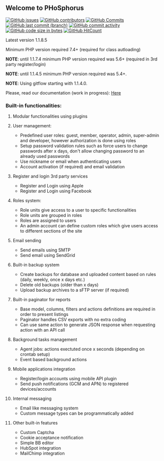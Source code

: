 ## Welcome to PHoSphorus

[![GitHub issues](https://img.shields.io/github/issues/tipul07/phs.svg)](https://github.com/tipul07/phs/issues/)
[![GitHub contributors](https://img.shields.io/github/contributors/tipul07/phs.svg)](https://GitHub.com/tipul07/phs/graphs/contributors/)
[![GitHub Commits](https://github-basic-badges.herokuapp.com/commits/tipul07/phs.svg)](https://github.com/tipul07/phs/commits/master)
[![GitHub last commit (branch)](https://img.shields.io/github/last-commit/tipul07/phs/master?color=green)](https://github.com/tipul07/phs/graphs/commit-activity)
[![GitHub commit activity](https://img.shields.io/github/commit-activity/m/tipul07/phs?color=green)](https://github.com/tipul07/phs/graphs/commit-activity)
[![GitHub code size in bytes](https://img.shields.io/github/languages/code-size/tipul07/phs?color=green)](https://github.com/tipul07/phs/commits/master)
[![GitHub HitCount](http://hits.dwyl.io/tipul07/phs.svg)](http://hits.dwyl.io/tipul07/phs)

Latest version 1.1.8.5

Minimum PHP version required 7.4+ (required for class autloading)

**NOTE**: until 1.1.7.4 minimum PHP version required was 5.6+ (required in 3rd party register/login)

**NOTE**: until 1.1.4.5 minimum PHP version required was 5.4+.

**NOTE**: Using gitflow starting with 1.1.4.0.

Please, read our documentation (work in progress): [Here](https://github.com/tipul07/phs/wiki)

### Built-in functionalities:

1. Modular functionalities using plugins

2. User management:
   - Predefined user roles: guest, member, operator, admin, super-admin and developer, however authorization is done using roles 
   - Setup password validation rules such as force users to change passwords after x days, don't allow changing password to an already used passwords
   - Use nickname or email when authenticating users
   - Account activation (if required) and email validation

3. Register and login 3rd party services
   - Register and Login using Apple
   - Register and Login using Facebook

4. Roles system:
   - Role units give access to a user to specific functionalities
   - Role units are grouped in roles
   - Roles are assigned to users
   - An admin account can define custom roles which give users access to different sections of the site

5. Email sending
   - Send emails using SMTP
   - Send email using SendGrid

6. Built-in backup system
   - Create backups for database and uploaded content based on rules (daily, weekly, once x days etc.)
   - Delete old backups (older than x days)
   - Upload backup archives to a sFTP server (if required)

7. Built-in paginator for reports
   - Base model, columns, filters and actions definitions are required in order to present listings
   - Paginator handles CSV exports with no extra coding
   - Can use same action to generate JSON response when requesting action with an API call

8. Background tasks management
   - Agent jobs: actions exectuted once x seconds (depending on crontab setup)
   - Event based background actions

9. Mobile applications integration
   - Register/login accounts using mobile API plugin
   - Send push notifications (GCM and APN) to registered devices/accounts

10. Internal messaging
    - Email like messaging system
    - Custom message types can be programmatically added

11. Other built-in features
    - Custom Captcha
    - Cookie acceptance notification
    - Simple BB editor
    - HubSpot integration
    - MailChimp integration